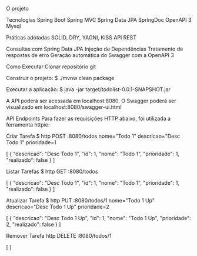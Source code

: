 

O projeto

Tecnologias
Spring Boot
Spring MVC
Spring Data JPA
SpringDoc OpenAPI 3
Mysql

Práticas adotadas
SOLID, DRY, YAGNI, KISS
API REST

Consultas com Spring Data JPA
Injeção de Dependências
Tratamento de respostas de erro
Geração automática do Swagger com a OpenAPI 3

Como Executar
Clonar repositório git

Construir o projeto:
$ ./mvnw clean package

Executar a aplicação:
$ java -jar target/todolist-0.0.1-SNAPSHOT.jar

A API poderá ser acessada em localhost:8080. O Swagger poderá ser visualizado em localhost:8080/swagger-ui.html

API Endpoints
Para fazer as requisições HTTP abaixo, foi utilizada a ferramenta httpie:

Criar Tarefa
$ http POST :8080/todos nome="Todo 1" descricao="Desc Todo 1" prioridade=1

[
  {
    "descricao": "Desc Todo 1",
    "id": 1,
    "nome": "Todo 1",
    "prioridade": 1,
    "realizado": false
  }
]

Listar Tarefas
$ http GET :8080/todos

[
  {
    "descricao": "Desc Todo 1",
    "id": 1,
    "nome": "Todo 1",
    "prioridade": 1,
    "realizado": false
  }
]

Atualizar Tarefa
$ http PUT :8080/todos/1 nome="Todo 1 Up" descricao="Desc Todo 1 Up" prioridade=2

[
  {
    "descricao": "Desc Todo 1 Up",
    "id": 1,
    "nome": "Todo 1 Up",
    "prioridade": 2,
    "realizado": false
  }
]

Remover Tarefa
http DELETE :8080/todos/1

[ ]